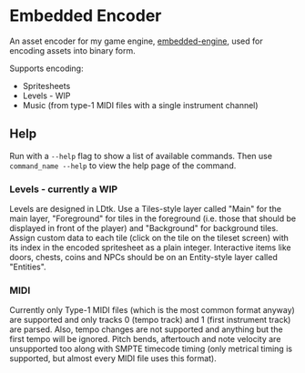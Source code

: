 # Embedded Encoder

An asset encoder for my game engine, [embedded-engine](https://github.com/ArcaEge/embedded-engine), used for encoding assets into binary form.

Supports encoding:

- Spritesheets
- Levels - WIP
- Music (from type-1 MIDI files with a single instrument channel)

## Help

Run with a `--help` flag to show a list of available commands. Then use `command_name --help` to view the help page of the command.

### Levels - currently a WIP

Levels are designed in LDtk. Use a Tiles-style layer called "Main" for the main layer, "Foreground" for tiles in the foreground (i.e. those that should be displayed in front of the player) and "Background" for background tiles. Assign custom data to each tile (click on the tile on the tileset screen) with its index in the encoded spritesheet as a plain integer. Interactive items like doors, chests, coins and NPCs should be on an Entity-style layer called "Entities".

### MIDI

Currently only Type-1 MIDI files (which is the most common format anyway) are supported and only tracks 0 (tempo track) and 1 (first instrument track) are parsed. Also, tempo changes are not supported and anything but the first tempo will be ignored. Pitch bends, aftertouch and note velocity are unsupported too along with SMPTE timecode timing (only metrical timing is supported, but almost every MIDI file uses this format).
